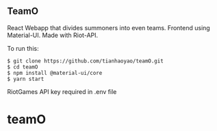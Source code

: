 
## TeamO

React Webapp that divides summoners into even teams. Frontend using Material-UI. Made with Riot-API.

To run this:
```
$ git clone https://github.com/tianhaoyao/teamO.git
$ cd teamO
$ npm install @material-ui/core
$ yarn start
```
RiotGames API key required in .env file

# teamO
